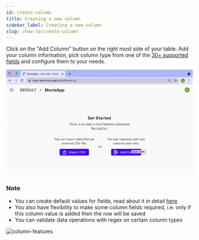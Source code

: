 ```yaml
---
id: create-column
title: Creating a new column
sidebar_label: Creating a new column
slug: /how-to/create-column
---
```


Click on the "Add Column" button on the right most side of your table. Add your column information, pick column type from one of the [30+ supported fields](../field-types/supported-fields.md) and configure them to your needs.

![add-column](./assets/add-column.gif)

### Note
- You can create default values for fields, read about it in detail [here](./default-values.md)
- You also have flexibility to make some column fields required, i.e. only if this column value is added then the row will be saved
- You can validate data operations with regex on certain column types

![column-features](./assets/defaultvalues.gif)